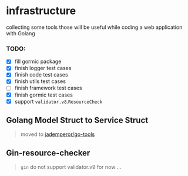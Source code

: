 # infrastructure
collecting some tools those will be useful while coding a web application with Golang

### TODO: 

- [x] fill gormic package
- [x] finish logger test cases
- [x] finish code test cases
- [x] finish utils test cases
- [ ] finish framework test cases
- [x] finish gormic test cases
- [x] support `validator.v8`.`ResourceCheck`

## Golang Model Struct to Service Struct

> moved to [jademperor/go-tools](github.com/jademperor/go-tools)


## Gin-resource-checker

> `gin` do not support validator.v9 for now ...
